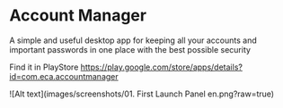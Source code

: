 # Account Manager
A simple and useful desktop app for keeping all your accounts and important passwords in one place with the best possible security

Find it in PlayStore
https://play.google.com/store/apps/details?id=com.eca.accountmanager

![Alt text](images/screenshots/01. First Launch Panel en.png?raw=true)
